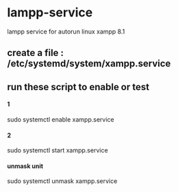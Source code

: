 # lampp-service
lampp service for autorun linux xampp 8.1 

## create a file : /etc/systemd/system/xampp.service

## run these script to enable or test
#### 1
sudo systemctl enable xampp.service
#### 2
sudo systemctl start xampp.service

#### unmask unit 
sudo systemctl unmask xampp.service

